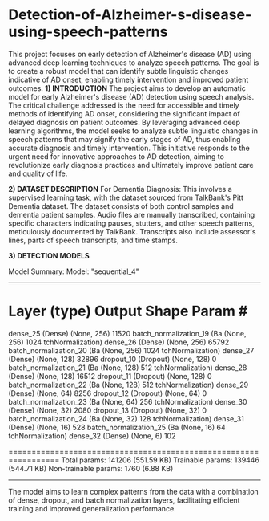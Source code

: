 # Detection-of-Alzheimer-s-disease-using-speech-patterns
This project focuses on early detection of Alzheimer's disease (AD) using advanced deep learning techniques to analyze speech patterns. The goal is to create a robust model that can identify subtle linguistic changes indicative of AD onset, enabling timely intervention and improved patient outcomes.
**1) INTRODUCTION**
The project aims to develop an automatic model for early Alzheimer's disease (AD) detection using
speech analysis. The critical challenge addressed is the need for accessible and timely methods of
identifying AD onset, considering the significant impact of delayed diagnosis on patient outcomes.
By leveraging advanced deep learning algorithms, the model seeks to analyze subtle linguistic
changes in speech patterns that may signify the early stages of AD, thus enabling accurate diagnosis
and timely intervention. This initiative responds to the urgent need for innovative approaches to AD
detection, aiming to revolutionize early diagnosis practices and ultimately improve patient care and
quality of life.

**2) DATASET DESCRIPTION**
For Dementia Diagnosis: This involves a supervised learning task, with the dataset sourced from
TalkBank's Pitt Dementia dataset. The dataset consists of both control samples and dementia patient
samples. Audio files are manually transcribed, containing specific characters indicating pauses,
stutters, and other speech patterns, meticulously documented by TalkBank. Transcripts also include
assessor's lines, parts of speech transcripts, and time stamps.


**3) DETECTION MODELS**

Model Summary:
Model: "sequential_4"
_________________________________________________________________
Layer (type) Output Shape Param #
=================================================================
dense_25 (Dense) (None, 256) 11520
batch_normalization_19 (Ba (None, 256) 1024
tchNormalization)
dense_26 (Dense) (None, 256) 65792
batch_normalization_20 (Ba (None, 256) 1024
tchNormalization)
dense_27 (Dense) (None, 128) 32896
dropout_10 (Dropout) (None, 128) 0
batch_normalization_21 (Ba (None, 128) 512
tchNormalization)
dense_28 (Dense) (None, 128) 16512
dropout_11 (Dropout) (None, 128) 0
batch_normalization_22 (Ba (None, 128) 512
tchNormalization)
dense_29 (Dense) (None, 64) 8256
dropout_12 (Dropout) (None, 64) 0
batch_normalization_23 (Ba (None, 64) 256
tchNormalization)
dense_30 (Dense) (None, 32) 2080
dropout_13 (Dropout) (None, 32) 0
batch_normalization_24 (Ba (None, 32) 128
tchNormalization)
dense_31 (Dense) (None, 16) 528
batch_normalization_25 (Ba (None, 16) 64
tchNormalization)
dense_32 (Dense) (None, 6) 102

=================================================================
Total params: 141206 (551.59 KB)
Trainable params: 139446 (544.71 KB)
Non-trainable params: 1760 (6.88 KB)
_________________________________________________________________
The model aims to learn complex patterns from the data with a combination of dense, dropout, and batch normalization
layers, facilitating efficient training and improved generalization performance.





